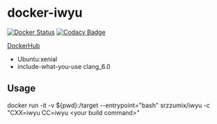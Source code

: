 # docker-iwyu

[![Docker Status](https://images.microbadger.com/badges/image/srzzumix/iwyu.svg)](https://microbadger.com/images/srzzumix/iwyu)
[![Codacy Badge](https://api.codacy.com/project/badge/Grade/1364d1cccc2742e1934afe4909287106)](https://app.codacy.com/app/srz-zumix/docker-iwyu?utm_source=github.com&utm_medium=referral&utm_content=srz-zumix/docker-iwyu&utm_campaign=Badge_Grade_Dashboard)

[DockerHub](https://hub.docker.com/r/srzzumix/iwyu/)

* Ubuntu:xenial
* include-what-you-use clang_6.0

## Usage

docker run -it -v ${pwd}:/target --entrypoint="bash" srzzumix/iwyu -c "CXX=iwyu CC=iwyu \<your build command\>"
